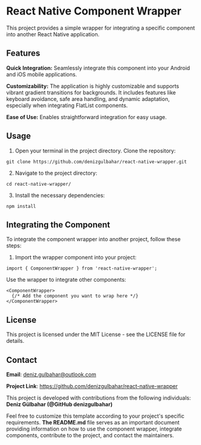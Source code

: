 <h1>React Native Component Wrapper</h1>  

This project provides a simple wrapper for integrating a specific component into another React Native application.

<h2>Features</h2>

**Quick Integration:** Seamlessly integrate this component into your Android and iOS mobile applications.

**Customizability:** The application is highly customizable and supports vibrant gradient transitions for backgrounds. It includes features like keyboard avoidance, safe area handling, and dynamic adaptation, especially when integrating FlatList components.

**Ease of Use:** Enables straightforward integration for easy usage.

<h2>Usage</h2>

1. Open your terminal in the project directory. Clone the repository:
```zh 
git clone https://github.com/denizgulbahar/react-native-wrapper.git
```
2. Navigate to the project directory:
```zh 
cd react-native-wrapper/
```
3. Install the necessary dependencies:
```zh 
npm install
```
<h2>Integrating the Component</h2>

To integrate the component wrapper into another project, follow these steps:

1. Import the wrapper component into your project:
```zh 
import { ComponentWrapper } from 'react-native-wrapper';
```
Use the wrapper to integrate other components:
```zh 
<ComponentWrapper>
  {/* Add the component you want to wrap here */}
</ComponentWrapper>
```
<h2>License</h2>
This project is licensed under the MIT License - see the LICENSE file for details.
<h2>Contact</h2>

**Email**: deniz.gulbahar@outlook.com

**Project Link**: https://github.com/denizgulbahar/react-native-wrapper

This project is developed with contributions from the following individuals: **Deniz Gülbahar (@GitHub denizgulbahar)**

Feel free to customize this template according to your project's specific requirements. **The README.md** file serves as an important document providing information on how to use the component wrapper, integrate components, contribute to the project, and contact the maintainers.